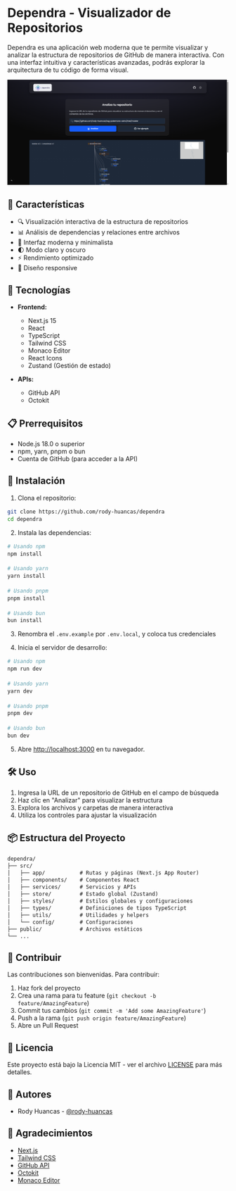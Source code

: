 # Dependra - Visualizador de Repositorios

Dependra es una aplicación web moderna que te permite visualizar y analizar la estructura de repositorios de GitHub de manera interactiva. Con una interfaz intuitiva y características avanzadas, podrás explorar la arquitectura de tu código de forma visual.

![Dependra Preview](public/preview.png)

## 🌟 Características

- 🔍 Visualización interactiva de la estructura de repositorios
- 📊 Análisis de dependencias y relaciones entre archivos
- 🎨 Interfaz moderna y minimalista
- 🌓 Modo claro y oscuro
- ⚡ Rendimiento optimizado
- 📱 Diseño responsive

## 🚀 Tecnologías

- **Frontend:**
  - Next.js 15
  - React
  - TypeScript
  - Tailwind CSS
  - Monaco Editor
  - React Icons
  - Zustand (Gestión de estado)

- **APIs:**
  - GitHub API
  - Octokit

## 📋 Prerrequisitos

- Node.js 18.0 o superior
- npm, yarn, pnpm o bun
- Cuenta de GitHub (para acceder a la API)

## 🔧 Instalación

1. Clona el repositorio:
```bash
git clone https://github.com/rody-huancas/dependra
cd dependra
```

2. Instala las dependencias:
```bash
# Usando npm
npm install

# Usando yarn
yarn install

# Usando pnpm
pnpm install

# Usando bun
bun install
```

3. Renombra el ```.env.example``` por ```.env.local```, y coloca tus credenciales

4. Inicia el servidor de desarrollo:
```bash
# Usando npm
npm run dev

# Usando yarn
yarn dev

# Usando pnpm
pnpm dev

# Usando bun
bun dev
```

5. Abre [http://localhost:3000](http://localhost:3000) en tu navegador.

## 🛠️ Uso

1. Ingresa la URL de un repositorio de GitHub en el campo de búsqueda
2. Haz clic en "Analizar" para visualizar la estructura
3. Explora los archivos y carpetas de manera interactiva
4. Utiliza los controles para ajustar la visualización

## 📦 Estructura del Proyecto

```
dependra/
├── src/
│   ├── app/           # Rutas y páginas (Next.js App Router)
│   ├── components/    # Componentes React
│   ├── services/      # Servicios y APIs
│   ├── store/         # Estado global (Zustand)
│   ├── styles/        # Estilos globales y configuraciones
│   ├── types/         # Definiciones de tipos TypeScript
│   ├── utils/         # Utilidades y helpers
│   └── config/        # Configuraciones
├── public/            # Archivos estáticos
└── ...
```

## 🤝 Contribuir

Las contribuciones son bienvenidas. Para contribuir:

1. Haz fork del proyecto
2. Crea una rama para tu feature (`git checkout -b feature/AmazingFeature`)
3. Commit tus cambios (`git commit -m 'Add some AmazingFeature'`)
4. Push a la rama (`git push origin feature/AmazingFeature`)
5. Abre un Pull Request

## 📝 Licencia

Este proyecto está bajo la Licencia MIT - ver el archivo [LICENSE](LICENSE) para más detalles.

## 👥 Autores

- Rody Huancas - [@rody-huancas](https://github.com/rody-huancas)

## 🙏 Agradecimientos

- [Next.js](https://nextjs.org/)
- [Tailwind CSS](https://tailwindcss.com/)
- [GitHub API](https://docs.github.com/en/rest)
- [Octokit](https://octokit.github.io/)
- [Monaco Editor](https://microsoft.github.io/monaco-editor/)
